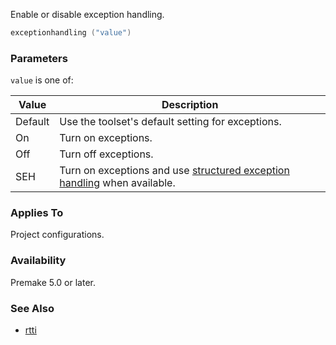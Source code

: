 Enable or disable exception handling.

```lua
exceptionhandling ("value")
```

### Parameters ###

`value` is one of:

| Value   | Description                                       |
|---------|---------------------------------------------------|
| Default | Use the toolset's default setting for exceptions. |
| On      | Turn on exceptions.                               |
| Off     | Turn off exceptions.                              |
| SEH     | Turn on exceptions and use [structured exception handling](https://msdn.microsoft.com/en-us/library/arch/desktop/ms680657(v=vs.85).aspx) when available. |


### Applies To ###

Project configurations.


### Availability ###

Premake 5.0 or later.


### See Also ###

* [rtti](rtti.md)
